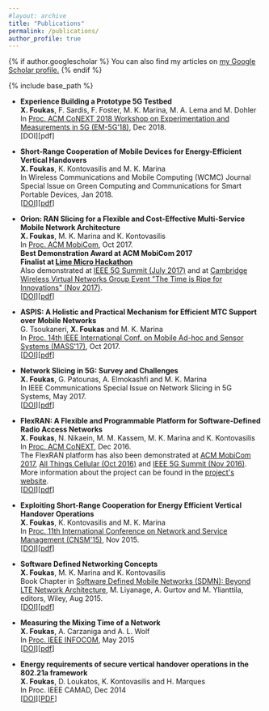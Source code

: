 ```yaml
---
#layout: archive
title: "Publications"
permalink: /publications/
author_profile: true
---
```


{% if author.googlescholar %}
  You can also find my articles on <u><a href="{{author.googlescholar}}">my Google Scholar profile</a>.</u>
{% endif %}

{% include base_path %}

* **Experience Building a Prototype 5G Testbed**  
  **X. Foukas**, F. Sardis, F. Foster, M. K. Marina, M. A. Lema and M. Dohler  
  In [Proc. ACM CoNEXT 2018 Workshop on Experimentation and Measurements in 5G (EM-5G’18)](https://conferences2.sigcomm.org/co-next/2018/#!/workshop-em5g), Dec 2018.  
  [DOI][pdf]  

* **Short-Range Cooperation of Mobile Devices for Energy-Efficient Vertical Handovers**  
  **X. Foukas**, K. Kontovasilis and M. K. Marina  
  In Wireless Communications and Mobile Computing (WCMC) Journal Special Issue on Green Computing and Communications for Smart Portable Devices, Jan 2018.  
  [[DOI](https://doi.org/10.1155/2018/3280927)][[pdf](https://www.research.ed.ac.uk/portal/files/56098037/short_range_cooperation.pdf)]  

* **Orion: RAN Slicing for a Flexible and Cost-Effective Multi-Service Mobile Network Architecture**  
  **X. Foukas**, M. K. Marina and K. Kontovasilis  
  In [Proc. ACM MobiCom](https://www.sigmobile.org/mobicom/2017/), Oct 2017.  
  **Best Demonstration Award at ACM MobiCom 2017**  
  **Finalist at [Lime Micro Hackathon](https://www.btplc.com/btinfinitylab/LimeMicro/)**  
  Also demonstrated at [IEEE 5G Summit (July 2017)](http://www.5gsummit.org/greece/) and at [Cambridge Wireless Virtual Networks Group Event "The Time is Ripe for Innovations" (Nov 2017)](https://www.cambridgewireless.co.uk/events/67373-virtual-networks-sig-the-time-is-ripe-for-in/).  
  [[DOI](https://doi.org/10.1145/3117811.3117831)][[pdf](https://www.research.ed.ac.uk/portal/files/42138372/orion_final_version_2.pdf)]  

*  **ASPIS: A Holistic and Practical Mechanism for Efficient MTC Support over Mobile Networks**   
   G. Tsoukaneri, **X. Foukas** and M. K. Marina  
   In [Proc. 14th IEEE International Conf. on Mobile Ad-hoc and Sensor Systems (MASS'17)](https://mass2017.engineering.osu.edu/), Oct 2017.  
   [[DOI](https://doi.org/10.1109/MASS.2017.30)][[pdf](https://www.research.ed.ac.uk/portal/files/42138358/ASPIS_A_Holistic_and_Practical_Mechanism_for_Efficient_MTC_Support_over_Mobile_Networks_1.pdf)]  

*  **Network Slicing in 5G: Survey and Challenges**  
   **X. Foukas**, G. Patounas, A. Elmokashfi and M. K. Marina  
   In IEEE Communications Special Issue on Network Slicing in 5G Systems, May 2017.  
   [[DOI](https://doi.org/10.1109/MCOM.2017.1600951)][[pdf](https://www.research.ed.ac.uk/portal/files/32883461/network_slicing_5g_final_version_1.pdf)]  

*  **FlexRAN: A Flexible and Programmable Platform for Software-Defined Radio Access Networks**  
   **X. Foukas**, N. Nikaein, M. M. Kassem, M. K. Marina and K. Kontovasilis  
   In [Proc. ACM CoNEXT](http://conferences2.sigcomm.org/co-next/2016), Dec 2016.  
   The FlexRAN platform has also been demonstrated at [ACM MobiCom 2017](https://www.sigmobile.org/mobicom/2017/), [All Things Cellular (Oct 2016)](https://networks.inf.ed.ac.uk/atc/index.html) and [IEEE 5G Summit (Nov 2016)](http://www.5gsummit.org/berlin/).  
   More information about the project can be found in the [project's website](https://networks.inf.ed.ac.uk/flexran/).  
   [[DOI](https://doi.org/10.1145/2999572.2999599)][[pdf](https://www.research.ed.ac.uk/portal/files/28562578/flexran_1.pdf)]

*  **Exploiting Short-Range Cooperation for Energy Efficient Vertical Handover Operations**  
   **X. Foukas**, K. Kontovasilis and M. K. Marina  
   In [Proc. 11th International Conference on Network and Service Management (CNSM'15)](http://www.cnsm-conf.org/2015/), Nov 2015.  
   [[DOI](https://doi.org/10.1109/CNSM.2015.7367374)][[pdf](https://www.research.ed.ac.uk/portal/files/24657161/1570163993.pdf)]

*  **Software Defined Networking Concepts**  
   **X. Foukas**, M. K. Marina and K. Kontovasilis  
   Book Chapter in [Software Defined Mobile Networks (SDMN): Beyond LTE Network Architecture](https://www.wiley.com/en-us/Software+Defined+Mobile+Networks+(SDMN):+Beyond+LTE+Network+Architecture-p-9781118900284), M. Liyanage, A. Gurtov and M. Ylianttila, editors, Wiley, Aug 2015.  
   [[DOI](http://dx.doi.org/10.1002%2F9781118900253.ch3)][[pdf](https://xfoukas.github.io/files/sdn-chapter.pdf)]  

*  **Measuring the Mixing Time of a Network**  
   **X. Foukas**, A. Carzaniga and A. L. Wolf  
   In [Proc. IEEE INFOCOM](http://infocom2015.ieee-infocom.org/), May 2015  
   [[DOI](https://doi.org/10.1109/INFOCOM.2015.7218667)][[pdf](https://xfoukas.github.io/files/mixing-infocom15.pdf)]

*  **Energy requirements of secure vertical handover operations in the 802.21a framework**  
   **X. Foukas**, D. Loukatos, K. Kontovasilis and H. Marques  
   In Proc. IEEE CAMAD, Dec 2014  
   [[DOI](https://doi.org/10.1109/CAMAD.2014.7033257)][[PDF](https://xfoukas.github.io/files/foukas-camad14.pdf)]  

